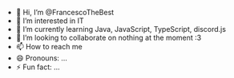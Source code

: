 - 👋 Hi, I’m @FrancescoTheBest
- 👀 I’m interested in IT
- 🌱 I’m currently learning Java, JavaScript, TypeScript, discord.js
- 💞️ I’m looking to collaborate on nothing at the moment :3
- 📫 How to reach me 
- 😄 Pronouns: ...
- ⚡ Fun fact: ...

<!---
FrancescoTheBest/FrancescoTheBest is a ✨ special ✨ repository because its `README.md` (this file) appears on your GitHub profile.
You can click the Preview link to take a look at your changes.
--->
